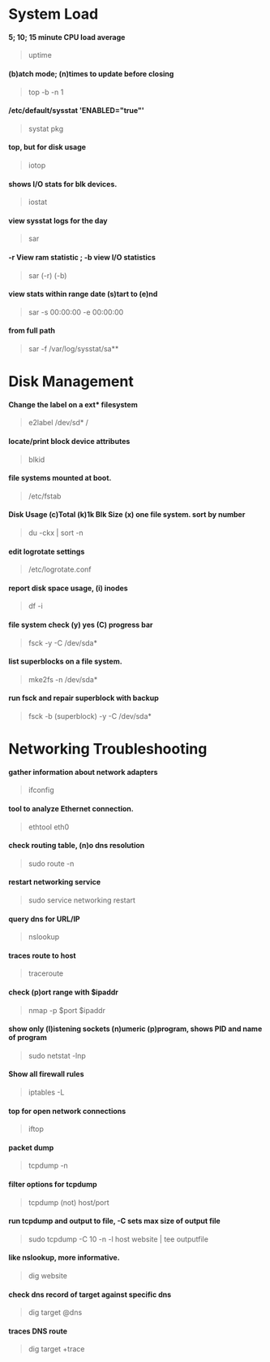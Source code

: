 # System Load

#### 5; 10; 15 minute CPU load average
> uptime

#### (b)atch mode; (n)times to update before closing
> top -b -n 1

#### /etc/d­efa­ult­/sy­sstat 'ENABL­ED=­"­tru­e"'
> systat pkg

#### top, but for disk usage
> iotop

#### shows I/O stats for blk devices.
> iostat

#### view sysstat logs for the day
> sar

#### -r View ram statistic ; -b view I/O statistics
> sar (-r) (-b)

#### view stats within range date (s)tart to (e)nd
> sar -s 00:00:00 -e 00:00:00

#### from full path
> sar -f /var/l­og/­sys­sta­t/sa**


# Disk Management

#### Change the label on a ext* filesystem

> e2label /dev/sd* /
#### locate­/print block device attributes

> blkid
#### file systems mounted at boot.

> /etc/fstab
#### Disk Usage (c)Total (k)1k Blk Size (x) one file system. sort by number

> du -ckx | sort -n
#### edit logrotate settings

> /etc/l­ogr­ota­te.conf
#### report disk space usage, (i) inodes

> df -i
#### file system check (y) yes (C) progress bar

> fsck -y -C /dev/sda*
#### list superb­locks on a file system.

> mke2fs -n /dev/sda*
#### run fsck and repair superblock with backup

> fsck -b (super­block) -y -C /dev/sda*


# Networking Troubl­esh­ooting

#### gather inform­ation about network adapters

> ifconfig
#### tool to analyze Ethernet connec­tion.

> ethtool eth0
#### check routing table, (n)o dns resolution

> sudo route -n
#### restart networking service

> sudo service networking restart
#### query dns for URL/IP

> nslookup
#### traces route to host

> traceroute
#### check (p)ort range with $ipaddr

> nmap -p $port $ipaddr
#### show only (l)ist­ening sockets (n)umeric (p)pro­gram, shows PID and name of program

> sudo netstat -lnp
#### Show all firewall rules

> iptables -L
#### top for open network connec­tions

> iftop
#### packet dump

> tcpdump -n
#### filter options for tcpdump

> tcpdump (not) host/port
#### run tcpdump and output to file, -C sets max size of output file

> sudo tcpdump -C 10 -n -l host website | tee outputfile
#### like nslookup, more inform­ative.

> dig website
#### check dns record of target against specific dns

> dig target @dns
#### traces DNS route

> dig target +trace
